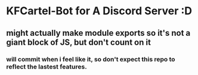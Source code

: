 # KFCartel-Bot for A Discord Server :D


## might actually make module exports so it's not a giant block of JS, but don't count on it

### will commit when i feel like it, so don't expect this repo to reflect the lastest features.
